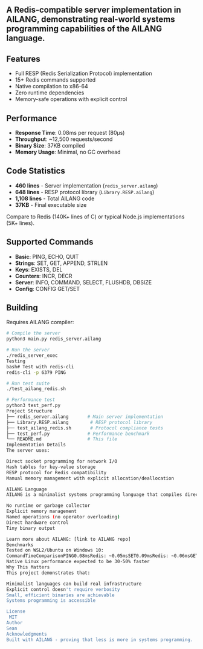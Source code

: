 

A Redis-compatible server implementation in AILANG, demonstrating real-world systems programming capabilities of the AILANG language.
---
## Features

- Full RESP (Redis Serialization Protocol) implementation
- 15+ Redis commands supported
- Native compilation to x86-64
- Zero runtime dependencies
- Memory-safe operations with explicit control

## Performance

- **Response Time**: 0.08ms per request (80μs)
- **Throughput**: ~12,500 requests/second
- **Binary Size**: 37KB compiled
- **Memory Usage**: Minimal, no GC overhead

## Code Statistics

- **460 lines** - Server implementation (`redis_server.ailang`)
- **648 lines** - RESP protocol library (`Library.RESP.ailang`)
- **1,108 lines** - Total AILANG code
- **37KB** - Final executable size

Compare to Redis (140K+ lines of C) or typical Node.js implementations (5K+ lines).

## Supported Commands

- **Basic**: PING, ECHO, QUIT
- **Strings**: SET, GET, APPEND, STRLEN
- **Keys**: EXISTS, DEL
- **Counters**: INCR, DECR
- **Server**: INFO, COMMAND, SELECT, FLUSHDB, DBSIZE
- **Config**: CONFIG GET/SET

## Building

Requires AILANG compiler:
```bash
# Compile the server
python3 main.py redis_server.ailang

# Run the server
./redis_server_exec
Testing
bash# Test with redis-cli
redis-cli -p 6379 PING

# Run test suite
./test_ailang_redis.sh

# Performance test
python3 test_perf.py
Project Structure
├── redis_server.ailang       # Main server implementation
├── Library.RESP.ailang        # RESP protocol library
├── test_ailang_redis.sh       # Protocol compliance tests
├── test_perf.py              # Performance benchmark
└── README.md                 # This file
Implementation Details
The server uses:

Direct socket programming for network I/O
Hash tables for key-value storage
RESP protocol for Redis compatibility
Manual memory management with explicit allocation/deallocation

AILANG Language
AILANG is a minimalist systems programming language that compiles directly to x86-64 assembly. Key features:

No runtime or garbage collector
Explicit memory management
Named operations (no operator overloading)
Direct hardware control
Tiny binary output

Learn more about AILANG: [link to AILANG repo]
Benchmarks
Tested on WSL2/Ubuntu on Windows 10:
CommandTimeComparisonPING0.08msRedis: ~0.05msSET0.09msRedis: ~0.06msGET0.08msRedis: ~0.05ms
Native Linux performance expected to be 30-50% faster
Why This Matters
This project demonstrates that:

Minimalist languages can build real infrastructure
Explicit control doesn't require verbosity
Small, efficient binaries are achievable
Systems programming is accessible

License
 MIT
Author
Sean
Acknowledgments
Built with AILANG - proving that less is more in systems programming.
